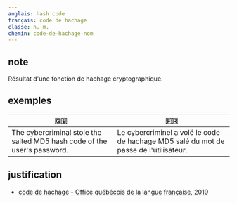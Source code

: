 ```yaml
---
anglais: hash code
français: code de hachage
classe: n. m.
chemin: code-de-hachage-nom
---
```

## note

Résultat d'une fonction de hachage cryptographique.

## exemples

🇬🇧 | 🇫🇷
---|---
The cybercriminal stole the salted MD5 hash code of the user's password.|Le cybercriminel a volé le code de hachage MD5 salé du mot de passe de l'utilisateur.

## justification

- [code de hachage - Office québécois de la langue française, 2019](https://vitrinelinguistique.oqlf.gouv.qc.ca/fiche-gdt/fiche/12399801/code-de-hachage)
